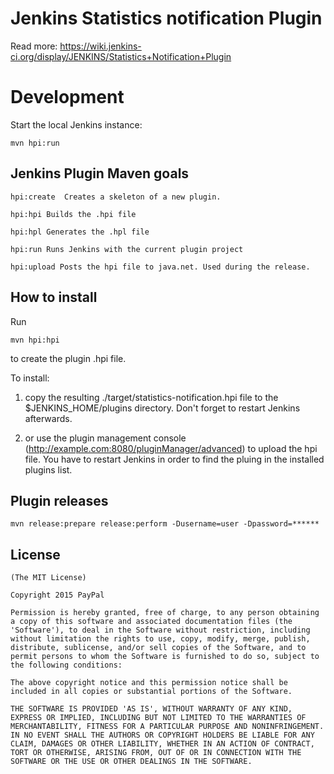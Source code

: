 Jenkins Statistics notification Plugin
======================================

Read more: https://wiki.jenkins-ci.org/display/JENKINS/Statistics+Notification+Plugin

Development
===========

Start the local Jenkins instance:

    mvn hpi:run


Jenkins Plugin Maven goals
--------------------------

	hpi:create  Creates a skeleton of a new plugin.

	hpi:hpi Builds the .hpi file

	hpi:hpl Generates the .hpl file

	hpi:run Runs Jenkins with the current plugin project

	hpi:upload Posts the hpi file to java.net. Used during the release.


How to install
--------------

Run

	mvn hpi:hpi

to create the plugin .hpi file.


To install:

1. copy the resulting ./target/statistics-notification.hpi file to the $JENKINS_HOME/plugins directory. Don't forget to restart Jenkins afterwards.

2. or use the plugin management console (http://example.com:8080/pluginManager/advanced) to upload the hpi file. You have to restart Jenkins in order to find the pluing in the installed plugins list.


Plugin releases
---------------

	mvn release:prepare release:perform -Dusername=user -Dpassword=******


License
-------

	(The MIT License)

	Copyright 2015 PayPal

	Permission is hereby granted, free of charge, to any person obtaining
	a copy of this software and associated documentation files (the
	'Software'), to deal in the Software without restriction, including
	without limitation the rights to use, copy, modify, merge, publish,
	distribute, sublicense, and/or sell copies of the Software, and to
	permit persons to whom the Software is furnished to do so, subject to
	the following conditions:

	The above copyright notice and this permission notice shall be
	included in all copies or substantial portions of the Software.

	THE SOFTWARE IS PROVIDED 'AS IS', WITHOUT WARRANTY OF ANY KIND,
	EXPRESS OR IMPLIED, INCLUDING BUT NOT LIMITED TO THE WARRANTIES OF
	MERCHANTABILITY, FITNESS FOR A PARTICULAR PURPOSE AND NONINFRINGEMENT.
	IN NO EVENT SHALL THE AUTHORS OR COPYRIGHT HOLDERS BE LIABLE FOR ANY
	CLAIM, DAMAGES OR OTHER LIABILITY, WHETHER IN AN ACTION OF CONTRACT,
	TORT OR OTHERWISE, ARISING FROM, OUT OF OR IN CONNECTION WITH THE
	SOFTWARE OR THE USE OR OTHER DEALINGS IN THE SOFTWARE.
